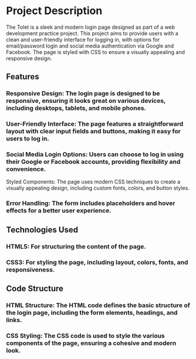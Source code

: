 # Project Description

The Tolet is a sleek and modern login page designed as part of a web development practice project. This project aims to provide users with a clean and user-friendly interface for logging in, with options for email/password login and social media authentication via Google and Facebook. The page is styled with CSS to ensure a visually appealing and responsive design.

## Features
### Responsive Design: The login page is designed to be responsive, ensuring it looks great on various devices, including desktops, tablets, and mobile phones.
### User-Friendly Interface: The page features a straightforward layout with clear input fields and buttons, making it easy for users to log in.
### Social Media Login Options: Users can choose to log in using their Google or Facebook accounts, providing flexibility and convenience.
Styled Components: The page uses modern CSS techniques to create a visually appealing design, including custom fonts, colors, and button styles.
### Error Handling: The form includes placeholders and hover effects for a better user experience.

## Technologies Used
### HTML5: For structuring the content of the page.
### CSS3: For styling the page, including layout, colors, fonts, and responsiveness.

## Code Structure
### HTML Structure: The HTML code defines the basic structure of the login page, including the form elements, headings, and links.
### CSS Styling: The CSS code is used to style the various components of the page, ensuring a cohesive and modern look.
